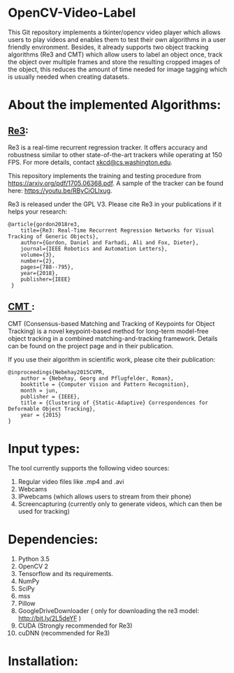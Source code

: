 # OpenCV-Video-Label
This Git repository implements a tkinter/opencv video player which allows users to play videos and enables them to test their own algorithms in a user friendly environment. Besides, it already supports two object tracking algorithms (Re3 and CMT) which allow users to label an object once, track the object over multiple frames and store the resulting cropped images of the object, this reduces the amount of time needed for image tagging which is usually needed when creating datasets.

# About the implemented Algorithms:
## [Re3](https://gitlab.com/danielgordon10/re3-tensorflow):
Re3 is a real-time recurrent regression tracker. It offers accuracy and robustness similar to other state-of-the-art trackers while operating at 150 FPS. For more details, contact xkcd@cs.washington.edu. 

This repository implements the training and testing procedure from https://arxiv.org/pdf/1705.06368.pdf. 
A sample of the tracker can be found here: https://youtu.be/RByCiOLlxug.

Re3 is released under the GPL V3.
Please cite Re3 in your publications if it helps your research:

    @article{gordon2018re3,
        title={Re3: Real-Time Recurrent Regression Networks for Visual Tracking of Generic Objects},
        author={Gordon, Daniel and Farhadi, Ali and Fox, Dieter},
        journal={IEEE Robotics and Automation Letters},
        volume={3},
        number={2},
        pages={788--795},
        year={2018},
        publisher={IEEE}
     }
 
## [CMT ](https://github.com/gnebehay/CMT):
CMT (Consensus-based Matching and Tracking of Keypoints for Object Tracking) is a novel keypoint-based method for long-term model-free object tracking in a combined matching-and-tracking framework. Details can be found on the project page and in their publication. 

If you use their algorithm in scientific work, please cite their publication:

    @inproceedings{Nebehay2015CVPR,
        author = {Nebehay, Georg and Pflugfelder, Roman},
        booktitle = {Computer Vision and Pattern Recognition},
        month = jun,
        publisher = {IEEE},
        title = {Clustering of {Static-Adaptive} Correspondences for Deformable Object Tracking},
        year = {2015}
    }
# Input types:
The tool currently supports the following video sources:
1. Regular video files like .mp4 and .avi
2. Webcams
3. IPwebcams (which allows users to stream from their phone)
4. Screencapturing (currently only to generate videos, which can then be used for tracking)

# Dependencies:
1. Python 3.5 
2. OpenCV 2 
2. Tensorflow and its requirements.
3. NumPy
4. SciPy
5. mss
6. Pillow
7. GoogleDriveDownloader ( only for downloading the re3 model: http://bit.ly/2L5deYF )
8. CUDA (Strongly recommended for Re3)
9. cuDNN (recommended for Re3)

# Installation:
